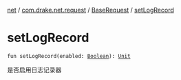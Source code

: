[net](../../index.md) / [com.drake.net.request](../index.md) / [BaseRequest](index.md) / [setLogRecord](./set-log-record.md)

# setLogRecord

`fun setLogRecord(enabled: `[`Boolean`](https://kotlinlang.org/api/latest/jvm/stdlib/kotlin/-boolean/index.html)`): `[`Unit`](https://kotlinlang.org/api/latest/jvm/stdlib/kotlin/-unit/index.html)

是否启用日志记录器

